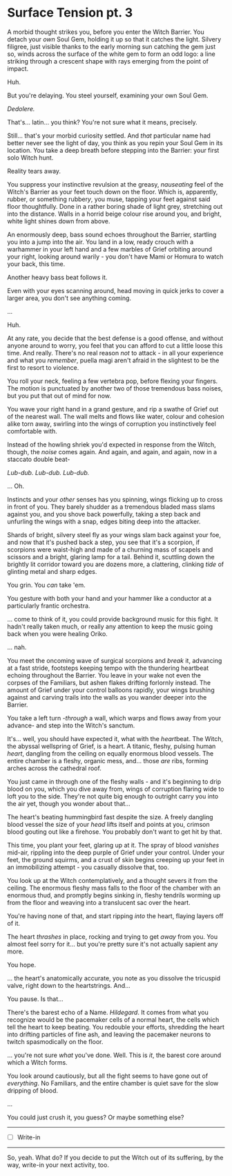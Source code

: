# Surface Tension pt. 3

A morbid thought strikes you, before you enter the Witch Barrier. You detach your *own* Soul Gem, holding it up so that it catches the light. Silvery filigree, just visible thanks to the early morning sun catching the gem just so, winds across the surface of the white gem to form an odd logo: a line striking through a crescent shape with rays emerging from the point of impact.

Huh.

But you're delaying. You steel yourself, examining your own Soul Gem.

*Dedolere.*

That's... latin... you think? You're not sure what it means, precisely.

Still... that's your morbid curiosity settled. And *that* particular name had better never see the light of day, you think as you repin your Soul Gem in its location. You take a deep breath before stepping into the Barrier: your first solo Witch hunt.

Reality tears away.

You suppress your instinctive revulsion at the greasy, *nauseating* feel of the Witch's Barrier as your feet touch down on the floor. Which is, apparently, rubber, or something rubber*y*, you muse, tapping your feet against said floor thoughtfully. Done in a rather boring shade of light grey, stretching out into the distance. Walls in a horrid beige colour rise around you, and bright, white light shines down from above.

An enormously deep, bass sound echoes throughout the Barrier, startling you into a jump into the air. You land in a low, ready crouch with a warhammer in your left hand and a few marbles of Grief orbiting around your right, looking around warily - you don't have Mami or Homura to watch your back, this time.

Another heavy bass beat follows it.

Even with your eyes scanning around, head moving in quick jerks to cover a larger area, you don't see anything coming.

...

Huh.

At any rate, you decide that the best defense is a good offense, and without anyone around to worry, you feel that you can afford to cut a little loose this time. And really. There's no real reason *not* to attack - in all your experience and what you *remember*, puella magi aren't afraid in the slightest to be the first to resort to violence.

You roll your neck, feeling a few vertebra pop, before flexing your fingers. The motion is punctuated by another two of those tremendous bass noises, but you put that out of mind for now.

You wave your right hand in a grand gesture, and rip a swathe of Grief out of the nearest wall. The wall melts and flows like water, colour and cohesion alike torn away, swirling into the wings of corruption you instinctively feel comfortable with.

Instead of the howling shriek you'd expected in response from the Witch, though, the *noise* comes again. And again, and again, and again, now in a staccato double beat-

*Lub-dub. Lub-dub. Lub-dub.*

... Oh.

Instincts and your *other* senses has you spinning, wings flicking up to cross in front of you. They barely shudder as a tremendous bladed mass slams against you, and you shove back powerfully, taking a step back and unfurling the wings with a snap, edges biting deep into the attacker.

Shards of bright, silvery steel fly as your wings slam back against your foe, and now that it's pushed back a step, you see that it's a scorpion, if scorpions were waist-high and made of a churning mass of scapels and scissors and a bright, glaring lamp for a tail. Behind it, scuttling down the brightly lit corridor toward you are dozens more, a clattering, clinking *tide* of glinting metal and sharp edges.

You grin. You *can* take 'em.

You gesture with both your hand and your hammer like a conductor at a particularly frantic orchestra.

... come to think of it, you could provide background music for this fight. It hadn't really taken much, or really any attention to keep the music going back when you were healing Oriko.

... nah.

You meet the oncoming wave of surgical scorpions and *break* it, advancing at a fast stride, footsteps keeping tempo with the thundering heartbeat echoing throughout the Barrier. You leave in your wake not even the corpses of the Familiars, but ashen flakes drifting forlornly instead. The amount of Grief under your control balloons rapidly, your wings brushing against and carving trails into the walls as you wander deeper into the Barrier.

You take a left turn -*through* a wall, which warps and flows away from your advance- and step into the Witch's sanctum.

It's... well, you should have expected it, what with the *heart*beat. The Witch, the abyssal wellspring of Grief, is a heart. A titanic, fleshy, pulsing human *heart*, dangling from the ceiling on equally enormous blood vessels. The entire chamber is a fleshy, organic mess, and... those *are* ribs, forming arches across the cathedral roof.

You just came in through one of the fleshy walls - and it's beginning to drip blood on you, which you dive away from, wings of corruption flaring wide to loft you to the side. They're not quite big enough to outright carry you into the air yet, though you wonder about that...

The heart's beating hummingbird fast despite the size. A freely dangling blood vessel the size of your *head* lifts itself and points at you, crimson blood gouting out like a firehose. You probably don't want to get hit by that.

This time, you plant your feet, glaring up at it. The spray of blood *vanishes* mid-air, rippling into the deep purple of Grief under your control. Under your feet, the ground squirms, and a crust of skin begins creeping up your feet in an immobilizing attempt - you casually dissolve that, too.

You look up at the Witch contemplatively, and a thought severs it from the ceiling. The enormous fleshy mass falls to the floor of the chamber with an enormous thud, and promptly begins sinking in, fleshy tendrils worming up from the floor and weaving into a translucent sac over the heart.

You're having none of that, and start ripping *into* the heart, flaying layers off of it.

The heart *thrashes* in place, rocking and trying to get *away* from you. You almost feel sorry for it... but you're pretty sure it's not actually sapient any more.

You hope.

... the heart's anatomically accurate, you note as you dissolve the tricuspid valve, right down to the heartstrings. And...

You pause. Is that...

There's the barest echo of a Name. *Hildegard*. It comes from what you recognize would be the pacemaker cells of a normal heart, the cells which tell the heart to keep beating. You redouble your efforts, shredding the heart into drifting particles of fine ash, and leaving the pacemaker neurons to twitch spasmodically on the floor.

... you're not sure *what* you've done. Well. This is *it*, the barest core around which a Witch forms.

You look around cautiously, but all the fight seems to have gone out of *everything*. No Familiars, and the entire chamber is quiet save for the slow dripping of blood.

...

You could just crush it, you guess? Or maybe something else?

---

- [ ] Write-in

---

So, yeah. What do? If you decide to put the Witch out of its suffering, by the way, write-in your next activity, too.
